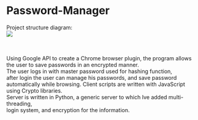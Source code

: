 # Password-Manager
Project structure diagram:<br>
<img src="https://github.com/o500/Password-Manager/blob/55bd4c97262bc81481672b6178d08697040d2f1b/diagram.JPG">

<br>
<br>
Using Google API to create a Chrome browser plugin, the program allows the user to save passwords in an encrypted manner.<br>
The user logs in with master password used for hashing function, <br>
after login the user can manage his passwords, and save password automatically while browsing.
Client scripts are written with JavaScript using Crypto libraries. <br>
Server is written in Python, a generic server to which Ive added multi-threading,<br>
login system, and encryption for the information.
